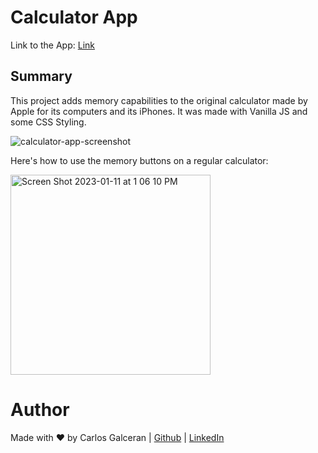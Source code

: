 # Calculator App



Link to the App: [Link](https://cgalceran.github.io/calculator-app/)



## Summary
This project adds memory capabilities to the original calculator made by Apple for its computers and its iPhones. It was made with Vanilla JS and some CSS Styling.


![calculator-app-screenshot](https://user-images.githubusercontent.com/11094871/211908109-f2d03041-d030-4b38-bed6-32150bcfa0d4.png)




Here's how to use the memory buttons on a regular calculator:



<img width="320" style="center" alt="Screen Shot 2023-01-11 at 1 06 10 PM" src="https://user-images.githubusercontent.com/11094871/211908983-a9013b9c-3582-48cf-9453-aac6a59b9ae6.png">







Author
======
Made with ♥ by Carlos Galceran | [Github](https://github.com/cgalceran) | [LinkedIn](https://www.linkedin.com/in/cgalceran/)
